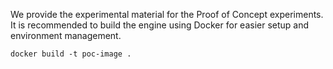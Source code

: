 We provide the experimental material for the Proof of Concept experiments. It is recommended to build the engine using Docker for easier setup and environment management. 

```
docker build -t poc-image .
```

